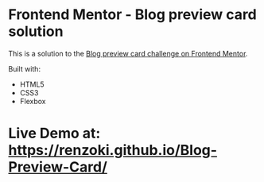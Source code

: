 # Frontend Mentor - Blog preview card solution

This is a solution to the [Blog preview card challenge on Frontend Mentor](https://www.frontendmentor.io/challenges/blog-preview-card-ckPaj01IcS).

Built with:

- HTML5
- CSS3
- Flexbox

# Live Demo at: https://renzoki.github.io/Blog-Preview-Card/
